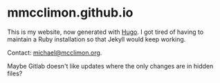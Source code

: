 # mmcclimon.github.io

This is my website, now generated with [Hugo](https://www.gohugo.io/). I
got tired of having to maintain a Ruby installation so that Jekyll would
keep working.

Contact: michael@mcclimon.org.

Maybe Gitlab doesn't like updates where the only changes are in hidden files?
